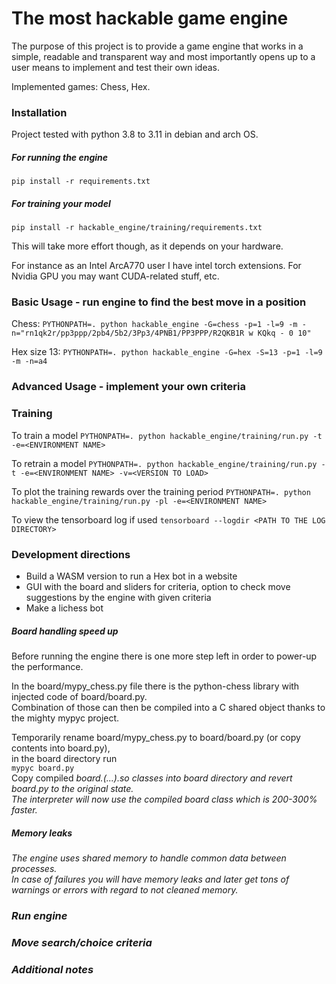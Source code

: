 # The most hackable game engine

The purpose of this project is to provide a game engine that works in a 
simple, readable and transparent way and most importantly opens up to a user means to 
implement and test their own ideas.

Implemented games: Chess, Hex.

### Installation

Project tested with python 3.8 to 3.11 in debian and arch OS.

##### For running the engine

`pip install -r requirements.txt`

##### For training your model

`pip install -r hackable_engine/training/requirements.txt`

This will take more effort though, as it depends on your hardware. 

For instance as an Intel ArcA770 user I have intel torch extensions. For Nvidia GPU you may want CUDA-related stuff, etc.

### Basic Usage - run engine to find the best move in a position

Chess:
`PYTHONPATH=. python hackable_engine -G=chess -p=1 -l=9 -m -n="rn1qk2r/pp3ppp/2pb4/5b2/3Pp3/4PNB1/PP3PPP/R2QKB1R w KQkq - 0 10"`

Hex size 13:
`PYTHONPATH=. python hackable_engine -G=hex -S=13 -p=1 -l=9 -m -n=a4`

### Advanced Usage - implement your own criteria

### Training

To train a model
`PYTHONPATH=. python hackable_engine/training/run.py -t -e=<ENVIRONMENT NAME>`

To retrain a model
`PYTHONPATH=. python hackable_engine/training/run.py -t -e=<ENVIRONMENT NAME> -v=<VERSION TO LOAD>`

To plot the training rewards over the training period
`PYTHONPATH=. python hackable_engine/training/run.py -pl -e=<ENVIRONMENT NAME>`

To view the tensorboard log if used
`tensorboard --logdir <PATH TO THE LOG DIRECTORY>`

### Development directions

- Build a WASM version to run a Hex bot in a website
- GUI with the board and sliders for criteria, option to check move suggestions by the engine with given criteria
- Make a lichess bot

##### Board handling speed up

Before running the engine there is one more step left in order to power-up the performance.  

In the board/mypy_chess.py file there is the python-chess library with injected code of board/board.py.  
Combination of those can then be compiled into a C shared object thanks to the mighty mypyc project.  

Temporarily rename board/mypy_chess.py to board/board.py (or copy contents into board.py),  
in the board directory run  
`mypyc board.py`  
Copy compiled <i>board.(...).so<i/> classes into board directory and revert board.py to the original state.  
The interpreter will now use the compiled board class which is 200-300% faster.  

##### Memory leaks

The engine uses shared memory to handle common data between processes.  
In case of failures you will have memory leaks and later get tons of warnings or errors with regard to not cleaned memory.

### Run engine


### Move search/choice criteria


### Additional notes
